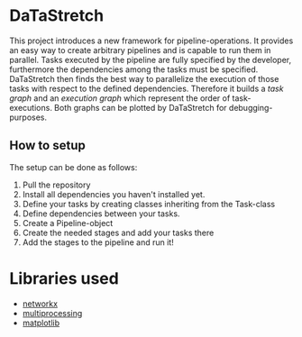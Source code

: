 # DaTaStretch
This project introduces a new framework for pipeline-operations.
It provides an easy way to create arbitrary pipelines and is capable to run them in parallel.
Tasks executed by the pipeline are fully specified by the developer, furthermore the dependencies among the tasks
must be specified. DaTaStretch then finds the best way to parallelize the execution of those tasks with respect to the
defined dependencies. Therefore it builds a _task graph_ and an _execution graph_ which represent the order of 
task-executions. Both graphs can be plotted by DaTaStretch for debugging-purposes.

## How to setup
The setup can be done as follows:
1. Pull the repository
2. Install all dependencies you haven't installed yet.
3. Define your tasks by creating classes inheriting from the Task-class
4. Define dependencies between your tasks.
5. Create a Pipeline-object
6. Create the needed stages and add your tasks there
7. Add the stages to the pipeline and run it!

# Libraries used
- [networkx](https://networkx.github.io/documentation/stable/index.html)
- [multiprocessing](https://docs.python.org/3/library/multiprocessing.html)
- [matplotlib](https://matplotlib.org/)

